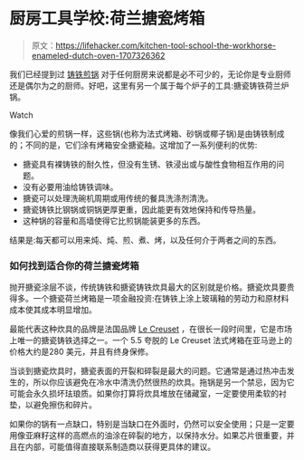 # 厨房工具学校:荷兰搪瓷烤箱

> 原文：<https://lifehacker.com/kitchen-tool-school-the-workhorse-enameled-dutch-oven-1707326362>

我们已经提到过 [铸铁煎锅](https://lifehacker.com/kitchen-tool-school-all-about-the-cast-iron-skillet-1685315104) 对于任何厨房来说都是必不可少的，无论你是专业厨师还是偶尔为之的厨师。好吧，这里有另一个属于每个炉子的工具:搪瓷铸铁荷兰炉锅。

Watch

像我们心爱的煎锅一样，这些锅(也称为法式烤箱、砂锅或椰子锅)是由铸铁制成的；不同的是，它们涂有烤箱安全搪瓷釉。这增加了一系列便利的优势:

*   搪瓷具有裸铸铁的耐久性，但没有生锈、铁浸出或与酸性食物相互作用的问题。
*   没有必要用油给铸铁调味。
*   搪瓷可以处理洗碗机周期或用传统的餐具洗涤剂清洗。
*   搪瓷铸铁比钢锅或铜锅更厚更重，因此能更有效地保持和传导热量。
*   这种锅的容量和高墙使得它比煎锅能装更多的东西。

结果是:每天都可以用来炖、炖、煎、煮、烤，以及任何介于两者之间的东西。

### **如何找到适合你的荷兰搪瓷烤箱**

抛开搪瓷涂层不谈，传统铸铁和搪瓷铸铁炊具最大的区别就是价格。搪瓷炊具要贵得多。一个搪瓷荷兰烤箱是一项金融投资:在铸铁上涂上玻璃釉的劳动力和原材料成本使其成本明显增加。

最能代表这种炊具的品牌是法国品牌 [Le Creuset](http://www.lecreuset.com) ，在很长一段时间里，它是市场上唯一的搪瓷铸铁选择之一。一个 5.5 夸脱的 Le Creuset 法式烤箱在亚马逊上的价格大约是280 美元，并且有终身保修。

当谈到搪瓷炊具时，搪瓷表面的开裂和碎裂是最大的问题。它通常是通过热冲击发生的，所以你应该避免在冷水中清洗仍然很热的炊具。拖锅是另一个禁忌，因为它可能会永久损坏珐琅质。如果你打算将炊具堆放在储藏室，一定要使用柔软的衬垫，以避免擦伤和碎片。

如果你的锅有一点缺口，特别是当缺口在外面时，仍然可以安全使用；只是一定要用像亚麻籽这样的高燃点的油涂在碎裂的地方，以保持水分。如果芯片很重要，并且在内部，可能值得直接联系制造商以获得更具体的建议。